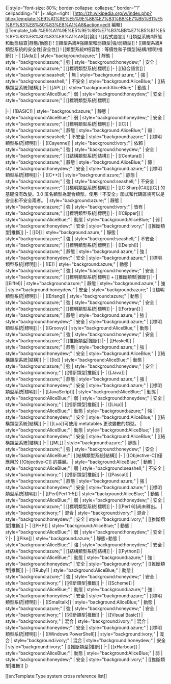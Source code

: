 {| style="font-size: 80%; border-collapse: collapse;" border="1" cellpadding="4"
|+ align=right | [http://zh.wikipedia.org/w/index.php?title=Template:%E9%A1%9E%E5%9E%8B%E7%B3%BB%E7%B5%B1%E5%8F%83%E8%80%83%E8%A1%A8&action=edit 編輯] [[Template_talk:%E9%A1%9E%E5%9E%8B%E7%B3%BB%E7%B5%B1%E5%8F%83%E8%80%83%E8%A1%A8|討論]]
! [[程式語言]]
! [[類型系統#靜態和動態檢查|靜態/動態]]
! [[類型系統#強類型和弱類型|強/弱類型]]
! [[類型系統#類型系統的安全性|安全性]]
! [[類型系統#相容性︰等價性和子類型|結構/標明/推斷]]
|-
| [[Ada]]
| style="background:azure;"     | 靜態
| style="background:azure;"     | 強
| style="background:honeydew;"  | 安全
| style="background:azure;"     | [[標明類型系統|標明]]
|- 
| [[組合語言]]
| style="background:seashell;"  | 無
| style="background:azure;"     | 強
| style="background:seashell;"  | 不安全
| style="background:AliceBlue;" | [[結構類型系統|結構]]
|- 
| [[APL]]
| style="background:AliceBlue;" | 動態
| style="background:AliceBlue;" | 弱
| style="background:honeydew;"  | 安全
| style="background:azure;"     | [[標明類型系統|標明]]

|- 
| [[BASIC]]
| style="background:azure;"     | 靜態
| style="background:AliceBlue;" | 弱
| style="background:honeydew;"  | 安全
| style="background:azure;"     | [[標明類型系統|標明]]
|- 
| [[C]]
| style="background:azure;"     | 靜態
| style="background:AliceBlue;" | 弱
| style="background:seashell;"  | 不安全
| style="background:azure;"     | [[標明類型系統|標明]]
|-
| [[Cayenne]]
| style="background:ivory;"     | 依賴
| style="background:azure;"     | 強
| style="background:honeydew;"  | 安全
| style="background:azure;"     | [[結構類型系統|結構]]
|- 
| [[Centura]]
| style="background:azure;"     | 靜態
| style="background:AliceBlue;" | 弱
| style="background:honeydew;"  | 安全
| style="background:azure;"     | [[標明類型系統|標明]]
|- 
| [[C++]]
| style="background:azure;"     | 靜態
| style="background:azure;"     | 強
| style="background:seashell;"  | 不安全
| style="background:azure;"     | [[標明類型系統|標明]]
|- 
| [[C Sharp|C#]]<ref>[[C]] 的基礎沒有改變。3.0 匿名類型為混合類型。使用「不安全」函式和代碼區塊可以是安全和不安全兩者。</ref>
| style="background:azure;"     | 靜態
| style="background:azure;"     | 強
| style="background:ivory;"     | 皆有
| style="background:azure;"     | [[標明類型系統|標明]]
|- 
| [[Clipper]]
| style="background:AliceBlue;" | 動態
| style="background:AliceBlue;" | 弱
| style="background:honeydew;"  | 安全
| style="background:ivory;"     | [[推斷類型|推斷]]
|- 
| [[D]]
| style="background:azure;"     | 靜態
| style="background:azure;"     | 強
| style="background:seashell;"  | 不安全
| style="background:azure;"     | [[標明類型系統|標明]]
|-
| [[Delphi]]
| style="background:azure;"     | 靜態
| style="background:azure;"     | 強
| style="background:honeydew;"  | 安全
| style="background:azure;"     | [[標明類型系統|標明]]
|- 
| [[E]]
| style="background:azure;"     | 動態
| style="background:azure;"     | 強
| style="background:honeydew;"  | 安全
| style="background:azure;"     | [[標明類型系統|標明]] + [[推斷類型|推斷]]
|- 
| [[Eiffel]]
| style="background:azure;"     | 靜態
| style="background:azure;"     | 強
| style="background:honeydew;"  | 安全
| style="background:azure;"     | [[標明類型系統|標明]]
|- 
| [[Erlang]]
| style="background:azure;"     | 動態
| style="background:azure;"     | 強
| style="background:honeydew;"  | 安全
| style="background:azure;"     | [[標明類型系統|標明]]
|-
| [[Fortran]]
| style="background:azure;"     | 靜態
| style="background:azure;"     | 強
| style="background:honeydew;"  | 安全
| style="background:azure;"     | [[標明類型系統|標明]]
|-
| [[Groovy]]
| style="background:AliceBlue;" | 動態
| style="background:azure;"     | 強
| style="background:honeydew;"  | 安全
| style="background:azure;"     | [[推斷類型|推斷]]
|- 
| [[Haskell]]
| style="background:azure;"     | 靜態
| style="background:azure;"     | 強
| style="background:honeydew;"  | 安全
| style="background:AliceBlue;" | [[結構類型系統|結構]]
|- 
| [[Io]]
| style="background:AliceBlue;" | 動態
| style="background:azure;"     | 強
| style="background:honeydew;"  | 安全
| style="background:ivory;"     | [[推斷類型|推斷]]
|- 
| [[Java]]
| style="background:azure;"    | 靜態
| style="background:azure;"    | 強
| style="background:honeydew;" | 安全
| style="background:azure;"    | [[標明類型系統|標明]]
|- 
| [[JavaScript]]
| style="background:AliceBlue;" | 動態
| style="background:AliceBlue;" | 弱
| style="background:honeydew;"  | 安全
| style="background:ivory;"     | [[推斷類型|推斷]]
|- 
| [[Lisp]]
| style="background:AliceBlue;" | 動態
| style="background:azure;"     | 強
| style="background:honeydew;"  | 安全
| style="background:AliceBlue;" | [[結構類型系統|結構]]
|-
| [[Lua]]<ref>可使用 metatables 更改變數的類型。</ref>
| style="background:AliceBlue;" | 動態
| style="background:AliceBlue;" | 弱
| style="background:honeydew;"  | 安全
| style="background:AliceBlue;" | [[結構類型系統|結構]]
|- 
| [[ML]]
| style="background:azure;"     | 靜態
| style="background:azure;"     | 強
| style="background:honeydew;"  | 安全
| style="background:AliceBlue;" | [[結構類型系統|結構]]
|- 
| [[Objective-C]]<ref>僅應用於 [[Objective-C]] 的擴展。</ref>
| style="background:AliceBlue;" | 動態
| style="background:AliceBlue;" | 弱
| style="background:seashell;"  | 不安全
| style="background:ivory;"     | [[推斷類型|推斷]]
|- 
| [[Pascal]]
| style="background:azure;"     | 靜態
| style="background:azure;"     | 強
| style="background:honeydew;"  | 安全
| style="background:azure;"     | [[標明類型系統|標明]]
|- 
| [[Perl|Perl 1-5]]
| style="background:AliceBlue;" | 動態
| style="background:AliceBlue;" | 弱
| style="background:honeydew;"  | 安全
| style="background:azure;"     | [[標明類型系統|標明]]
|- 
| [[Perl 6]]<ref>尚未釋出。</ref>
| style="background:ivory;"     | 混合
| style="background:ivory;"     | 混合
| style="background:honeydew;"  | 安全
| style="background:ivory;"     | [[推斷類型|推斷]]
|- 
| [[PHP]]
| style="background:AliceBlue;" | 動態
| style="background:AliceBlue;" | 弱
| style="background:honeydew;"  | 安全
| ?
|- 
| [[Pike]]
| style="background:azure;"     | 靜態+動態
| style="background:AliceBlue;" | 強
| style="background:honeydew;"  | 安全
| style="background:azure;"     | [[結構類型系統|結構]]
|-
| [[Python]]
| style="background:AliceBlue;" | 動態
| style="background:azure;"     | 強
| style="background:honeydew;"  | 安全
| style="background:ivory;"     | [[推斷類型|推斷]]
|- 
| [[Ruby]]
| style="background:AliceBlue;" | 動態
| style="background:azure;"     | 強
| style="background:honeydew;"  | 安全
| style="background:ivory;"     | [[推斷類型|推斷]]
|- 
| [[Scheme]]
| style="background:AliceBlue;" | 動態
| style="background:azure;"     | 強
| style="background:honeydew;"  | 安全
| style="background:azure;"     | [[標明類型系統|標明]]
|- 
| [[Smalltalk]]
| style="background:AliceBlue;" | 動態
| style="background:azure;"     | 強
| style="background:honeydew;"  | 安全
| style="background:ivory;"     | [[推斷類型|推斷]]
|- 
| [[Visual Basic]]
| style="background:ivory;"     | 混合
| style="background:ivory;"     | 混合
| style="background:honeydew;"  | 安全
| style="background:azure;"     | [[標明類型系統|標明]]
|- 
| [[Windows PowerShell]]
| style="background:ivory;"     | 混合
| style="background:ivory;"     | 混合
| style="background:honeydew;"  | 安全
| style="background:ivory;"     | [[推斷類型|推斷]]
|- 
| [[xHarbour]]
| style="background:AliceBlue;" | 動態
| style="background:AliceBlue;" | 弱
| style="background:honeydew;"  | 安全
| style="background:ivory;"     | [[推斷類型|推斷]]
|}
<references />

[[en:Template:Type system cross reference list]]